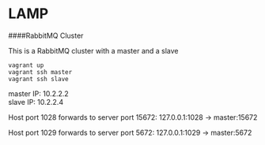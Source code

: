 LAMP
===

####RabbitMQ Cluster

This is a RabbitMQ cluster with a master and a slave

```vagrant up```  
```vagrant ssh master```  
```vagrant ssh slave```

master IP: 10.2.2.2  
slave IP: 10.2.2.4 

Host port 1028 forwards to server port 15672: 127.0.0.1:1028 -> master:15672

Host port 1029 forwards to server port 5672: 127.0.0.1:1029 -> master:5672

